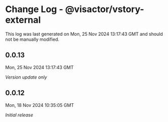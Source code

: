 # Change Log - @visactor/vstory-external

This log was last generated on Mon, 25 Nov 2024 13:17:43 GMT and should not be manually modified.

## 0.0.13
Mon, 25 Nov 2024 13:17:43 GMT

_Version update only_

## 0.0.12
Mon, 18 Nov 2024 10:35:05 GMT

_Initial release_

